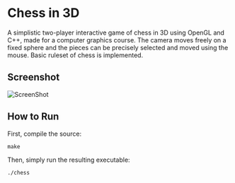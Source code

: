 # Chess in 3D

A simplistic two-player interactive game of chess in 3D using OpenGL and C++, made for a computer graphics course. The camera moves freely on a fixed sphere and the pieces can be precisely selected and moved using the mouse. Basic ruleset of chess is implemented.

## Screenshot

![ScreenShot](https://user-images.githubusercontent.com/3271352/38474901-31c9d56c-3b7a-11e8-90e7-a38a842d3e29.png)

## How to Run

First, compile the source:

    make

Then, simply run the resulting executable:

    ./chess